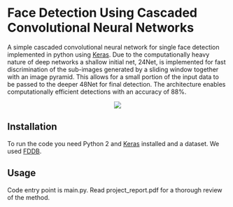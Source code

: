 # Face Detection Using Cascaded Convolutional Neural Networks
A simple cascaded convolutional neural network for single face detection implemented in python using [Keras](https://keras.io). Due to the computationally heavy nature of deep networks a shallow initial net, 24Net, is implemented for fast discrimination of the sub-images generated by a sliding window together with an image pyramid. This allows for a small portion of the input data to be passed to the deeper 48Net for final detection. The architecture enables computationally efficient detections with an accuracy of 88%.
<p align="center">
<img src="https://github.com/jolilj/CascadedCNNFaceDetection/raw/master/img/face_detection.png">
</p>

## Installation
To run the code you need Python 2 and [Keras](https://keras.io) installed and a dataset. We used [FDDB](http://vis-www.cs.umass.edu/fddb/).

## Usage
Code entry point is main.py. Read project_report.pdf for a thorough review of the method.
